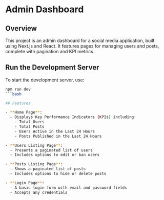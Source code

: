 # Admin Dashboard

## Overview

This project is an admin dashboard for a social media application, built using Next.js and React. It features pages for managing users and posts, complete with pagination and KPI metrics.

## Run the Development Server

To start the development server, use:

```bash
npm run dev
```bash

## Features

- **Home Page**:
  - Displays Key Performance Indicators (KPIs) including:
    - Total Users
    - Total Posts
    - Users Active in the Last 24 Hours
    - Posts Published in the Last 24 Hours

- **Users Listing Page**:
  - Presents a paginated list of users
  - Includes options to edit or ban users

- **Posts Listing Page**:
  - Shows a paginated list of posts
  - Includes options to hide or delete posts

- **Login Page**:
  - A basic login form with email and password fields
  - Accepts any credentials

 
